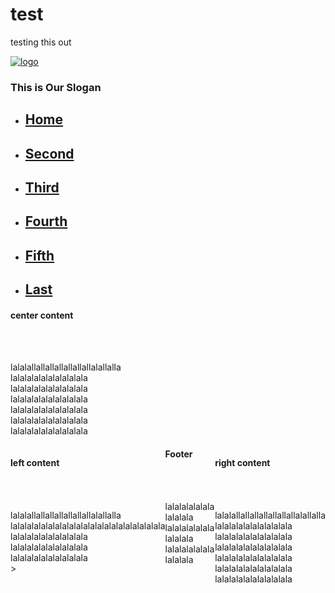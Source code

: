 # test
testing this out
<html>
<head>
<link rel="stylesheet" type="text/css" href="style.css">
<title>test</title>
</head>
<body>
	<div class=content >
		<div class=header >
			<div id=logo >
				<a href="index.html">
					<img src="" alt="logo" hight="" width="" />
				</a>
			</div>
			<div id=slogan >
				<h3>This is Our Slogan</h3>
			</div>
			<div id=nav >
				<ul style="disply: inline ;">
					<li class=first id=active ><a href="index.html"><h2>Home</h2></a></li>
					<li><a href="second.html"><h2>Second</h2></a></li>
					<li><a href="third.html"><h2>Third</h2></a></li>
					<li><a href="fourth.html"><h2>Fourth</h2></a></li>
					<li><a href="fifth.html"><h2>Fifth</h2></a></li>
					<li class=last ><a href="last.html"><h2>Last</h2></a></li>
				</ul>
			</div>
		</div>
		<div class=main_content >
			<div id=center_content  ><h4>center content</h4></br></br><p>lalalallallallallallallallalallalla</br>lalalalalalalalalalala</br>lalalalalalalalalalala</br>lalalalalalalalalalala</br>lalalalalalalalalalala</br>lalalalalalalalalalala</br>lalalalalalalalalalala</br></p></div>
			<div id=left_content style="float: left;" ><h4>left content</h4></br></br><p>lalalallallallallallallallalallalla</br>lalalalalalalalalalala</brlalalalalalalalalalala</br>lalalalalalalalalalala</br>lalalalalalalalalalala</br>lalalalalalalalalalala</br>lalalalalalalalalalala</br>></p></div>
			<div id=right_content style="float: right;" ><h4>right content</h4></br></br><p>lalalallallallallallallallalallalla</br>lalalalalalalalalalala</br>lalalalalalalalalalala</br>lalalalalalalalalalala</br>lalalalalalalalalalala</br>lalalalalalalalalalala</br>lalalalalalalalalalala</br></p></div>
		</div>
		<div class=footer >
			<h4>Footer</h4></br></br><p>lalalalalalalalalalala</br>lalalalalalalalalalala</br>lalalalalalalalalalala</br></p>
		</div>
	</div>
</body>
</html>
